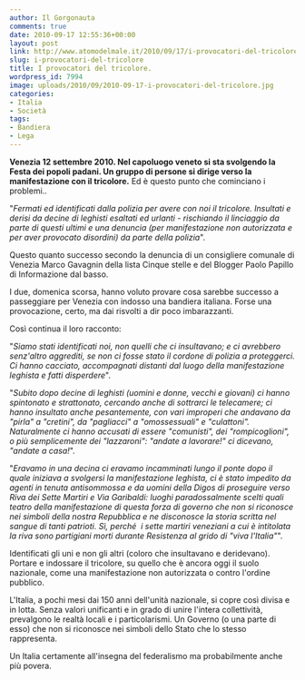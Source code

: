 ```yaml
---
author: Il Gorgonauta
comments: true
date: 2010-09-17 12:55:36+00:00
layout: post
link: http://www.atomodelmale.it/2010/09/17/i-provocatori-del-tricolore/
slug: i-provocatori-del-tricolore
title: I provocatori del tricolore.
wordpress_id: 7994
image: uploads/2010/09/2010-09-17-i-provocatori-del-tricolore.jpg
categories:
- Italia
- Società
tags:
- Bandiera
- Lega
---
```


**Venezia **12 settembre 2010. Nel capoluogo veneto si sta svolgendo la Festa dei popoli padani. Un gruppo di persone si dirige verso la** manifestazione **con il** tricolore.** Ed è questo punto che cominciano i problemi..

"_Fermati ed identificati dalla polizia per avere con noi  il tricolore.  Insultati e derisi da decine di leghisti esaltati ed  urlanti -  rischiando il linciaggio da parte di questi ultimi e una  denuncia (per manifestazione non autorizzata e per aver provocato  disordini) da parte  della polizia_".

Questo quanto successo secondo la denuncia di un consigliere comunale  di Venezia Marco Gavagnin della lista Cinque stelle e del Blogger Paolo  Papillo di  Informazione dal basso.

I due, domenica scorsa, hanno voluto provare cosa sarebbe successo a passeggiare per Venezia con indosso una bandiera italiana. Forse una  provocazione, certo, ma dai risvolti a dir poco imbarazzanti.

Così continua il loro racconto:

"_Siamo stati identificati noi, non quelli che ci  insultavano; e ci  avrebbero senz'altro aggrediti, se non ci fosse stato  il cordone di  polizia a proteggerci. Ci hanno cacciato, accompagnati  distanti dal  luogo della manifestazione leghista e fatti disperdere_".

"_Subito dopo decine di  leghisti (uomini e donne, vecchi e giovani) ci  hanno spintonato e  strattonato, cercando anche di sottrarci le  telecamere; ci hanno  insultato anche pesantemente, con vari improperi  che andavano da "pirla"  a "cretini", da "pagliacci" a "omossessuali" e  "culattoni".  Naturalmente ci hanno accusati di essere "comunisti", dei   "rompicoglioni", o più semplicemente dei "lazzaroni": "andate a   lavorare!" ci dicevano, "andate a casa!_".

"_Eravamo  in una decina ci eravamo incamminati lungo il  ponte dopo il quale  iniziava a svolgersi la manifestazione leghista, ci è  stato impedito da  agenti in tenuta antisommossa    e da uomini della Digos di proseguire  verso Riva dei Sette  Martiri e Via Garibaldi: luoghi paradossalmente  scelti quali teatro  della manifestazione di questa forza di governo che  non si riconosce nei  simboli della nostra Repubblica e ne disconosce  la storia scritta nel  sangue di tanti patrioti. Sì, perché  i sette  martiri veneziani a cui è  intitolata la riva sono partigiani morti  durante Resistenza al grido di "viva l'Italia"_".

Identificati gli uni e non gli altri (coloro che insultavano e deridevano). Portare e  indossare il tricolore, su quello che è ancora oggi il suolo nazionale,  come una manifestazione non autorizzata o contro l'ordine pubblico.

L'Italia, a pochi mesi dai 150 anni dell'unità nazionale, si copre così divisa e  in lotta. Senza valori unificanti e in grado di unire l'intera collettività, prevalgono le realtà locali e i particolarismi. Un Governo (o una parte di esso) che non si riconosce nei simboli dello Stato che lo stesso rappresenta.

Un Italia certamente all'insegna del federalismo ma probabilmente anche più povera.
